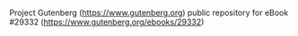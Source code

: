 Project Gutenberg (https://www.gutenberg.org) public repository for eBook #29332 (https://www.gutenberg.org/ebooks/29332)
